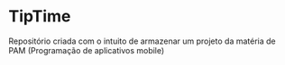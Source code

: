 # TipTime
Repositório criada com o intuito de armazenar um projeto da matéria de PAM (Programação de aplicativos mobile) 
